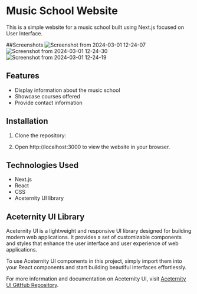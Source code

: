 # Music School Website

This is a simple website for a music school built using Next.js focused on User Interface.

##Screenshots
![Screenshot from 2024-03-01 12-24-07](https://github.com/mahapara24/music-school-nextjs/assets/92634034/0d495f24-0981-49d1-a8fd-69af73f5d738)
![Screenshot from 2024-03-01 12-24-30](https://github.com/mahapara24/music-school-nextjs/assets/92634034/b89212a1-0f9c-4df5-805f-84cb477b0e9d)
![Screenshot from 2024-03-01 12-24-19](https://github.com/mahapara24/music-school-nextjs/assets/92634034/7eb6ac0d-8a82-4d07-8481-c7a06c156f65)



## Features

- Display information about the music school
- Showcase courses offered
- Provide contact information

## Installation

1. Clone the repository:


2. Open http://localhost:3000 to view the website in your browser.

## Technologies Used

- Next.js
- React
- CSS
- Aceternity UI library

## Aceternity UI Library

Aceternity UI is a lightweight and responsive UI library designed for building modern web applications. It provides a set of customizable components and styles that enhance the user interface and user experience of web applications.

To use Aceternity UI components in this project, simply import them into your React components and start building beautiful interfaces effortlessly.

For more information and documentation on Aceternity UI, visit [Aceternity UI GitHub Repository](https://github.com/example/aceternity-ui).
